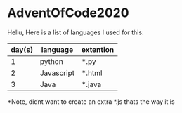 # AdventOfCode2020

Hellu, Here is a list of languages I used for this:

| day(s) | language   | extention |
|--------|------------|-----------|
|   1    | python     | \*.py     |
|   2    | Javascript | \*.html   |
|   3    | Java       | \*.java   |

*Note, didnt want to create an extra *.js thats the way it is
